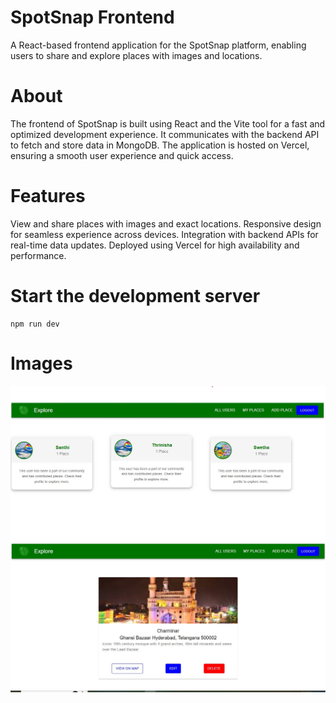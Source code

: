 # SpotSnap Frontend
A React-based frontend application for the SpotSnap platform, enabling users to share and explore places with images and locations.

# About
The frontend of SpotSnap is built using React and the Vite tool for a fast and optimized development experience. It communicates with the backend API to fetch and store data in MongoDB. The application is hosted on Vercel, ensuring a smooth user experience and quick access.

# Features
View and share places with images and exact locations.
Responsive design for seamless experience across devices.
Integration with backend APIs for real-time data updates.
Deployed using Vercel for high availability and performance.

# Start the development server
```
npm run dev

```

# Images

![Home Page](images/home%20page.jpg)
![User Places](images/user%20places.jpg)




